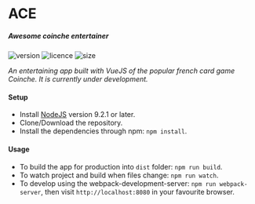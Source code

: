 # ACE

##### _Awesome coinche entertainer_
![version](https://img.shields.io/badge/dynamic/json.svg?label=version&url=https%3A%2F%2Fraw.githubusercontent.com%2FNikolaLohinski%2Face%2Fproduction%2Fpackage.json&query=version&colorB=%23d15c45)
![licence](https://img.shields.io/github/license/nikolalohinski/ace.svg)
![size](https://img.shields.io/github/repo-size/nikolalohinski/ace.svg)


_An entertaining app built with VueJS of the popular french card game Coinche. It is currently 
under development._

#### Setup
* Install [NodeJS](https://nodejs.org/) version 9.2.1 or later. 
* Clone/Download the repository.
* Install the dependencies through npm: `npm install`.
  
#### Usage
* To build the app for production into `dist` folder: `npm run build`.
* To watch project and build when files change: `npm run watch`.
* To develop using the webpack-development-server: `npm run webpack-server`, then visit `http://localhost:8080` in 
your favourite browser.